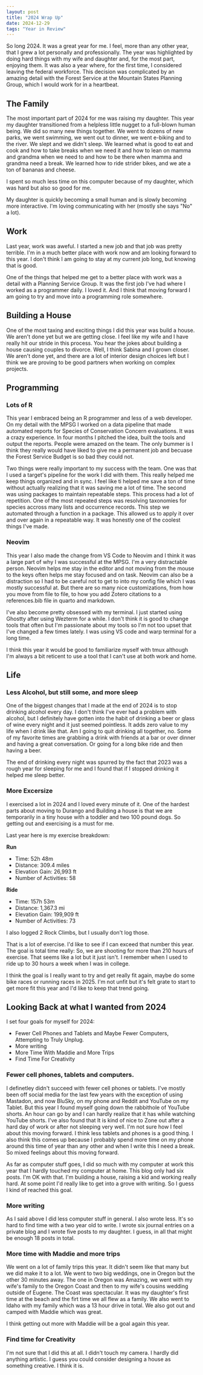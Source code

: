 ```yaml
---
layout: post
title: "2024 Wrap Up"
date: 2024-12-29
tags: "Year in Review"
---
```


So long 2024. It was a great year for me. I feel, more than any other year, that I grew a lot personally and professionally. The year was highlighted by doing hard things with my wife and daughter and, for the most part, enjoying them. It was also a year where, for the first time, I considered leaving the federal workforce. This decision was complicated by an amazing detail with the Forest Service at the Mountain States Planning Group, which I would work for in a heartbeat.

## The Family

The most important part of 2024 for me was raising my daughter. This year my daughter transitioned from a helpless little nugget to a full-blown human being. We did so many new things together. We went to dozens of new parks, we went swimming, we went out to dinner, we went e-biking and to the river. We slept and we didn't sleep. We learned what is good to eat and cook and how to take breaks when we need it and how to lean on mamma and grandma when we need to and how to be there when mamma and grandma need a break. We learned how to ride strider bikes, and we ate a ton of bananas and cheese.

I spent so much less time on this computer because of my daughter, which was hard but also so good for me.

My daughter is quickly becoming a small human and is slowly becoming more interactive. I'm loving communicating with her (mostly she says "No" a lot).

## Work

Last year, work was aweful. I started a new job and that job was pretty terrible. I'm in a much better place with work now and am looking forward to this year. I don't think I am going to stay at my current job long, but knowing that is good.

One of the things that helped me get to a better place with work was a detail with a Planning Service Group. It was the first job I've had where I worked as a programmer daily. I loved it. And I think that moving forward I am going to try and move into a programming role somewhere.

## Building a House

One of the most taxing and exciting things I did this year was build a house. We aren't done yet but we are getting close. I feel like my wife and I have really hit our stride in this process. You hear the jokes about building a house causing couples to divorce. Well, I think Sabina and I grown closer. We aren't done yet, and there are a lot of interior design choices left but I think we are proving to be good partners when working on complex projects.

## Programming

### Lots of R

This year I embraced being an R programmer and less of a web developer. On my detail with the MPSG I worked on a data pipeline that made automated reports for Species of Conservation Concern evaluations. It was a crazy experience. In four months I pitched the idea, built the tools and output the reports. People were amazed on the team. The only bummer is I think they really would have liked to give me a permanent job and becuase the Forest Service Budget is so bad they could not.

Two things were really important to my success with the team. One was that I used a target's pipeline for the work I did with them. This really helped me keep things organized and in sync. I feel like ti helped me save a ton of time without actually realizing that it was saving me a lot of time. The second was using packages to maintain repeatable steps. This process had a lot of repetition. One of the most repeated steps was resolving taxonomies for species accross many lists and occurrence records. This step we automated through a function in a package. This allowed us to apply it over and over again in a repeatable way. It was honestly one of the coolest things I've made.

### Neovim

This year I also made the change from VS Code to Neovim and I think it was a large part of why I was successful at the MPSG. I'm a very distractable person. Neovim helps me stay in the editor and not moving from the mouse to the keys often helps me stay focused and on task. Neovim can also be a distraction so I had to be careful not to get to into my config file which I was mostly successful at. But there are so many nice customizations, from how you move from file to file, to how you add Zotero citations to a references.bib file in quarto and markdown.

I've also become pretty obsessed with my terminal. I just started using Ghostty after using Wezterm for a while. I don't think it is good to change tools that often but I'm passionate about my tools so I'm not too upset that I've changed a few times lately. I was using VS code and warp terminal for a long time.

I think this year it would be good to familiarize myself with tmux although I'm always a bit reticent to use a tool that I can't use at both work and home.

## Life

### Less Alcohol, but still some, and more sleep

One of the biggest changes that I made at the end of 2024 is to stop drinking alcohol every day. I don't think I've ever had a problem with alcohol, but I definitely have gotten into the habit of drinking a beer or glass of wine every night and it just seemed pointless. It adds zero value to my life when I drink like that. Am I going to quit drinking all together, no. Some of my favorite times are grabbing a drink with friends at a bar or over dinner and having a great conversation. Or going for a long bike ride and then having a beer.

The end of drinking every night was spurred by the fact that 2023 was a rough year for sleeping for me and I found that if I stopped drinking it helped me sleep better.

### More Excersize

I exercised a lot in 2024 and I loved every minute of it. One of the hardest parts about moving to Durango and Building a house is that we are temporarily in a tiny house with a toddler and two 100 pound dogs. So getting out and exercising is a must for me.

Last year here is my exercise breakdown:

**Run**

- Time: 52h 48m
- Distance: 309.4 miles
- Elevation Gain: 26,993 ft
- Number of Activities: 58

**Ride**

- Time: 157h 53m
- Distance: 1,367.3 mi
- Elevation Gain: 199,909 ft
- Number of Activities: 73

I also logged 2 Rock Climbs, but I usually don't log those.

That is a lot of exercise. I'd like to see if I can exceed that number this year. The goal is total time really: So, we are shooting for more than 210 hours of exercise. That seems like a lot but it just isn't. I remember when I used to ride up to 30 hours a week when I was in college.

I think the goal is I really want to try and get really fit again, maybe do some bike races or running races in 2025. I'm not unfit but it's felt grate to start to get more fit this year and I'd like to keep that trend going.

## Looking Back at what I wanted from 2024

I set four goals for myself for 2024:

- Fewer Cell Phones and Tablets and Maybe Fewer Computers, Attempting to Truly Unplug.
- More writing
- More Time With Maddie and More Trips
- Find Time For Creativity

### Fewer cell phones, tablets and computers.

I definetley didn't succeed with fewer cell phones or tablets. I've mostly been off social media for the last few years with the exception of using Mastadon, and now BluSky, on my phone and Reddit and YouTube on my Tablet. But this year I found myself going down the rabbithole of YouTube shorts. An hour can go by and I can hardly realize that it has while watching YouTube shorts. I've also found that It is kind of nice to Zone out after a hard day of work or after not sleeping very well. I'm not sure how I feel about this moving forward. I think less tablets and phones is a good thing. I also think this comes up because I probably spend more time on my phone around this time of year than any other and when I write this I need a break. So mixed feelings about this moving forward.

As far as computer stuff goes, I did so much with my computer at work this year that I hardly touched my computer at home. This blog only had six posts. I'm OK with that. I'm building a house, raising a kid and working really hard. At some point I'd really like to get into a grove with writing. So I guess I kind of reached this goal.

### More writing

As I said above I did less computer stuff in general. I also wrote less. It's so hard to find time with a two year old to write. I wrote six journal entries on a private blog and I wrote five posts to my daughter. I guess, in all that might be enough 18 posts in total.

### More time with Maddie and more trips

We went on a lot of family trips this year. It didn't seem like that many but we did make it to a lot. We went to two big weddings, one in Oregon but the other 30 minutes away. The one in Oregon was Amazing, we went with my wife's family to the Oregon Coast and then to my wife's cousins wedding outside of Eugene. The Coast was spectacular. It was my daughter's first time at the beach and the firt time we all flew as a family. We also went to Idaho with my family which was a 13 hour drive in total. We also got out and camped with Maddie which was great.

I think getting out more with Maddie will be a goal again this year.

### Find time for Creativity

I'm not sure that I did this at all. I didn't touch my camera. I hardly did anything artistic. I guess you could consider designing a house as something creative. I think it is.
